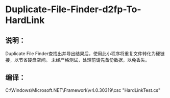 
# Duplicate-File-Finder-d2fp-To-HardLink

## 说明：
Duplicate File Finder查找出并导出结果后，使用此小程序将重复文件转化为硬链接，以节省硬盘空间。
未经严格测试，处理前请先备份数据，以免丢失。

## 编译：
C:\Windows\Microsoft.NET\Framework\v4.0.30319\csc "HardLinkTest.cs"
